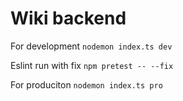# Wiki backend
For development `nodemon index.ts dev`

Eslint run with fix `npm pretest -- --fix`

For produciton `nodemon index.ts pro`


